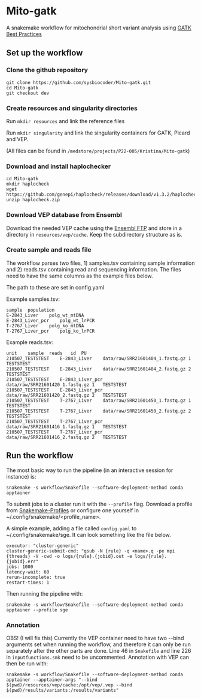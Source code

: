 # Mito-gatk

A snakemake workflow for mitochondrial short variant analysis using [GATK Best Practices](https://gatk.broadinstitute.org/hc/en-us/articles/4403870837275-Mitochondrial-short-variant-discovery-SNVs-Indels)

## Set up the workflow

### Clone the github repository

```
git clone https://github.com/sysbiocoder/Mito-gatk.git
cd Mito-gatk
git checkout dev
```

### Create resources and singularity directories

Run `mkdir resources` and link the reference files


Run `mkdir singularity` and link the singularity containers for GATK, Picard and VEP.

(All files can be found in `/medstore/projects/P22-005/Kristina/Mito-gatk`)

### Download and install haplochecker

```
cd Mito-gatk
mkdir haplocheck
wget https://github.com/genepi/haplocheck/releases/download/v1.3.2/haplocheck.zip
unzip haplocheck.zip
```

### Download VEP database from Ensembl

Download the needed VEP cache using the [Ensembl FTP](https://ftp.ensembl.org/pub/current_variation/indexed_vep_cache/) and store in a directory in `resources/vep/cache`. Keep the subdirectory structure as is. 

### Create sample and reads file

The workflow parses two files, 1) samples.tsv containing sample information and 2) reads.tsv containing read and sequencing information. The files need to have the same columns as the example files below.   

The path to these are set in config.yaml

Example samples.tsv:
```
sample	population
E-2843_Liver	polg_wt_mtDNA
E-2843_Liver_pcr	polg_wt_lrPCR 
T-2767_Liver	polg_ko_mtDNA
T-2767_Liver_pcr	polg_ko_lrPCR
```

Example reads.tsv:
```
unit	sample	reads	id	PU
210507_TESTSTEST	E-2843_Liver	data/raw/SRR21601404_1.fastq.gz	1	TESTSTEST 
210507_TESTSTEST	E-2843_Liver	data/raw/SRR21601404_2.fastq.gz	2	TESTSTEST
210507_TESTSTEST	E-2843_Liver_pcr	data/raw/SRR21601420_1.fastq.gz	1	TESTSTEST
210507_TESTSTEST	E-2843_Liver_pcr	data/raw/SRR21601420_2.fastq.gz	2	TESTSTEST
210507_TESTSTEST	T-2767_Liver	data/raw/SRR21601450_1.fastq.gz	1	TESTSTEST 
210507_TESTSTEST	T-2767_Liver	data/raw/SRR21601450_2.fastq.gz	2	TESTSTEST
210507_TESTSTEST	T-2767_Liver_pcr	data/raw/SRR21601416_1.fastq.gz	1	TESTSTEST 
210507_TESTSTEST	T-2767_Liver_pcr	data/raw/SRR21601416_2.fastq.gz	2	TESTSTEST  
```

## Run the workflow

The most basic way to run the pipeline (in an interactive session for instance) is:

`snakemake -s workflow/Snakefile --software-deployment-method conda apptainer`

To submit jobs to a cluster run it with the `--profile` flag. Download a profile from [Snakemake-Profiles](https://github.com/Snakemake-Profiles/sge) or configure one yourself in ~/.config/snakemake/<profile_name>. 

A simple example, adding a file called `config.yaml` to ~/.config/snakemake/sge. It can look something like the file below.

```
executor: "cluster-generic"
cluster-generic-submit-cmd: "qsub -N {rule} -q <name>.q -pe mpi {threads} -V -cwd -o logs/{rule}.{jobid}.out -e logs/{rule}.{jobid}.err"
jobs: 1000
latency-wait: 60
rerun-incomplete: true
restart-times: 1
```

Then running the pipeline with:

`snakemake -s workflow/Snakefile --software-deployment-method conda apptainer --profile sge`
 

### Annotation

OBS! (I will fix this) Currently the VEP container need to have two --bind arguments set when running the workflow, and therefore it can only be run separately after the other parts are done. Line 46 in `Snakefile` and line 226 in `inputfunctions.smk` need to be uncommented. Annotation with VEP can then be run with: 
 
`snakemake -s workflow/Snakefile --software-deployment-method conda apptainer --apptainer-args "--bind $(pwd)/resources/vep/cache:/opt/vep/.vep --bind $(pwd)/results/variants:/results/variants"`
